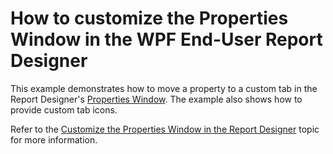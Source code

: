 # How to customize the Properties Window in the WPF End-User Report Designer

This example demonstrates how to move a property to a custom tab in the Report Designer's [Properties Window](https://docs.devexpress.com/XtraReports/114799). The example also shows how to provide custom tab icons. 

Refer to the [Customize the Properties Window in the Report Designer](https://docs.devexpress.com/XtraReports/400942) topic for more information.
